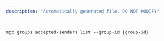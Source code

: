 ```yaml
---
description: "Automatically generated file. DO NOT MODIFY"
---
```


```cli

mgc groups accepted-senders list --group-id {group-id}

```